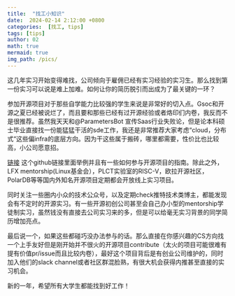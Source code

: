 ```yaml
---
title:  "找工小知识"
date:  2024-02-14 2:12:00 +0800
categories:  [找工, tips] 
tags: [tips]     
author: 02                     
math: true
mermaid: true
img_path: /pics/
---
```

这几年实习开始变得难找，公司倾向于雇佣已经有实习经验的实习生。那么找到第一份实习可以说是难上加难。如何让你的简历脱引而出成为了最关键的一环？

参加开源项目对于那些自学能力比较强的学生来说是非常好的切入点。Gsoc和开源之夏已经被说烂了，而且要和那些已经有过开源经验或者烙印们内卷，我反而不是很推荐。虽然我天天和@ParametersBot 宣传Saas行业失败论，但是论本科硕士毕业直接找一份能猛猛干活的sde工作，我还是非常推荐大家考虑“cloud，分布式“这些偏infra的底层方向。因为干这些属于搬砖，哪里都需要，性价比也比较高，小公司愿意招。

[链接](https://erdengk.github.io/gsoc-analyse/?continueFlag=9ed4073da645ed76363a9dbef9444428)
这个github链接里面举例并且有一些如何参与开源项目的指南。除此之外，LFX mentorship(Linux基金会），PLCT实验室的RISC-V，欧拉开源社区，PolarDB等等国内外知名开源项目定期都会开放线上实习项目。

同时关注一些圈内小众的技术公众号，以及定期check推特技术类博主，都能发现会有不定时的开源实习。有一些开源初创公司甚至会自己办小型的mentorship学徒制实习，虽然钱没有直接去公司实习来的多，但是可以给毫无实习背景的同学简历增加亮点。

最后说一个，如果这些都碰巧没办法参与的话。那么直接在你感兴趣的CS方向找一个上手友好但是刚开始并不很火的开源项目contribute（太火的项目可能很难有提有价值pr/issue而且比较内卷），最好这个项目背后是有创业公司维护的，同时加入他们的slack channel或者社区群混脸熟，有很大机会获得内推甚至直接的实习机会。

新的一年，希望所有大学生都能找到好工作！
